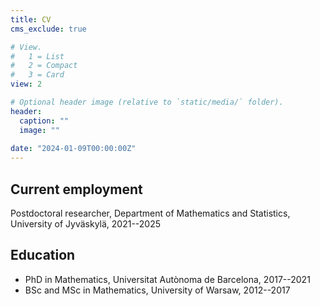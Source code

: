 ```yaml
---
title: CV
cms_exclude: true

# View.
#   1 = List
#   2 = Compact
#   3 = Card
view: 2

# Optional header image (relative to `static/media/` folder).
header:
  caption: ""
  image: ""
  
date: "2024-01-09T00:00:00Z"
---
```


## Current employment
Postdoctoral researcher, Department of Mathematics and Statistics, University of Jyväskylä, 2021--2025

## Education
- PhD in Mathematics, Universitat Autònoma de Barcelona, 2017--2021
- BSc and MSc in Mathematics, University of Warsaw, 2012--2017
